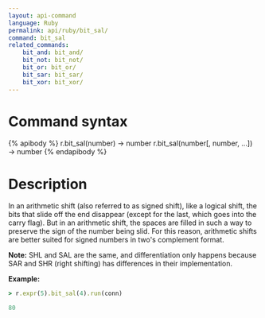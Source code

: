 ```yaml
---
layout: api-command
language: Ruby
permalink: api/ruby/bit_sal/
command: bit_sal
related_commands:
    bit_and: bit_and/
    bit_not: bit_not/
    bit_or: bit_or/
    bit_sar: bit_sar/
    bit_xor: bit_xor/
---
```


# Command syntax #

{% apibody %}
r.bit_sal(number) &rarr; number
r.bit_sal(number[, number, ...]) &rarr; number
{% endapibody %}

# Description #

In an arithmetic shift (also referred to as signed shift), like a logical shift, the bits that slide off the end disappear (except for the last, which goes into the carry flag). But in an arithmetic shift, the spaces are filled in such a way to preserve the sign of the number being slid. For this reason, arithmetic shifts are better suited for signed numbers in two's complement format.

__Note:__ SHL and SAL are the same, and differentiation only happens because SAR and SHR (right shifting) has differences in their implementation.

__Example:__

```rb
> r.expr(5).bit_sal(4).run(conn)

80
```
